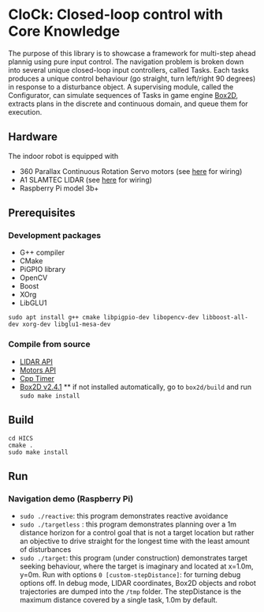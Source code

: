 # CloCk: Closed-loop control with Core Knowledge
The purpose of this library is to showcase a framework for multi-step ahead plannig using pure input control. The navigation problem is broken down into several unique closed-loop input controllers, called Tasks. Each tasks produces a unique control behaviour (go straight, turn left/right 90 degrees) in response to a disturbance object. A supervising module, called the Configurator, can simulate sequences of Tasks  in game engine [Box2D](https://github.com/erincatto/box2d), extracts plans in the discrete and continuous domain, and queue them for execution.

## Hardware
The indoor robot is equipped with 
* 360 Parallax Continuous Rotation Servo motors (see [here](https://github.com/berndporr/alphabot/blob/main/alphabot.cpp) for wiring)
* A1 SLAMTEC LIDAR (see [here](https://github.com/berndporr/rplidar_rpi) for wiring)
* Raspberry Pi model 3b+

## Prerequisites
### Development packages

* G++ compiler
* CMake
* PiGPIO library
* OpenCV
* Boost
* XOrg
* LibGLU1

`sudo apt install g++ cmake libpigpio-dev libopencv-dev libboost-all-dev xorg-dev libglu1-mesa-dev`

### Compile from source

* [LIDAR API](https://github.com/berndporr/rplidar_rpi)
* [Motors API](https://github.com/berndporr/alphabot)
* [Cpp Timer](https://github.com/berndporr/cppTimer)
* [Box2D v2.4.1](https://github.com/erincatto/box2d)
  ** if not installed automatically, go to `box2d/build` and run `sudo make install`

## Build
```
cd HICS
cmake .
sudo make install
```

## Run
### Navigation demo (Raspberry Pi)
* `sudo ./reactive`: this program demonstrates reactive avoidance
* `sudo ./targetless` : this program demonstrates planning over a 1m distance horizon for a control goal that is not a target location but rather an objective to drive straight for the longest time with the least amount of disturbances
* `sudo ./target`: this program (under construction) demonstrates target seeking behaviour, where the target is imaginary and located at x=1.0m, y=0m.
Run with options `0 [custom-stepDistance]`: for turning debug options off. In debug mode, LIDAR coordinates, Box2D objects and robot trajectories are dumped into the `/tmp` folder. The stepDistance is the maximum distance covered by a single task, 1.0m by default.
